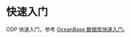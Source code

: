 快速入门 
=========================



ODP 快速入门，参考 [OceanBase 数据库快速入门](https://open.oceanbase.com/docs/community/oceanbase-database/V3.1.0/quick-start-guide-1)。
